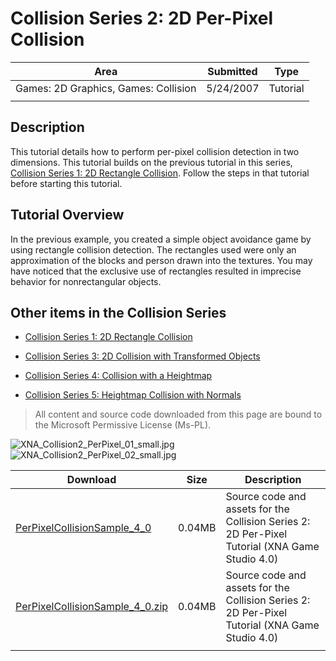 # Collision Series 2: 2D Per-Pixel Collision

|Area|Submitted|Type|
|-|-|-|
Games: 2D Graphics, Games: Collision|5/24/2007|Tutorial
||||

## Description

This tutorial details how to perform per-pixel collision detection in two dimensions. This tutorial builds on the previous tutorial in this series, [Collision Series 1: 2D Rectangle Collision](https://github.com/simondarksidej/XNAGameStudio/wiki/Collision_Series_1_2D_Rectangle_Collision). Follow the steps in that tutorial before starting this tutorial.

## Tutorial Overview

In the previous example, you created a simple object avoidance game by using rectangle collision detection. The rectangles used were only an approximation of the blocks and person drawn into the textures. You may have noticed that the exclusive use of rectangles resulted in imprecise behavior for nonrectangular objects.

## Other items in the Collision Series

* [Collision Series 1: 2D Rectangle Collision](https://github.com/simondarksidej/XNAGameStudio/wiki/Collision_Series_1_2D_Rectangle_Collision)

* [Collision Series 3: 2D Collision with Transformed Objects](https://github.com/simondarksidej/XNAGameStudio/wiki/Collision_Series_3_2D_Collision_with_Transformed_Objects)

* [Collision Series 4: Collision with a Heightmap](https://github.com/simondarksidej/XNAGameStudio/wiki/Collision_Series_4_Collision_with_a_Heightmap)

* [Collision Series 5: Heightmap Collision with Normals](https://github.com/simondarksidej/XNAGameStudio/wiki/Collision_Series_5_Heightmap_Collision_with_Normals)

> All content and source code downloaded from this page are bound to the Microsoft Permissive License (Ms-PL).

![XNA_Collision2_PerPixel_01_small.jpg](https://github.com/simondarksidej/XNAGameStudio/blob/master/Images/XNA_Collision2_PerPixel_01_small.jpg?raw=true)
![XNA_Collision2_PerPixel_02_small.jpg](https://github.com/simondarksidej/XNAGameStudio/blob/master/Images/XNA_Collision2_PerPixel_02_small.jpg?raw=true)

Download | Size | Description
---|---|---|
[PerPixelCollisionSample_4_0](https://github.com/simondarksidej/XNAGameStudio/tree/master/Samples/PerPixelCollisionSample_4_0) | 0.04MB | Source code and assets for the Collision Series 2: 2D Per-Pixel Tutorial (XNA Game Studio 4.0)
[PerPixelCollisionSample_4_0.zip](https://github.com/simondarksidej/XNAGameStudioZips/tree/master/Samples/PerPixelCollisionSample_4_0.zip) | 0.04MB | Source code and assets for the Collision Series 2: 2D Per-Pixel Tutorial (XNA Game Studio 4.0)
||||

